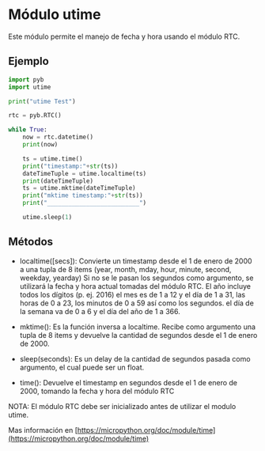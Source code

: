 # Módulo utime

Este módulo permite el manejo de fecha y hora usando el módulo RTC.

## Ejemplo

```python
import pyb
import utime

print("utime Test")

rtc = pyb.RTC()

while True:
    now = rtc.datetime()
    print(now)

    ts = utime.time()
    print("timestamp:"+str(ts))
    dateTimeTuple = utime.localtime(ts)
    print(dateTimeTuple)
    ts = utime.mktime(dateTimeTuple)
    print("mktime timestamp:"+str(ts))
    print("__________________________")

    utime.sleep(1)
```

## Métodos

* localtime([secs]): Convierte un timestamp desde el 1 de enero de 2000 a una tupla de 8 items (year, month, mday, hour, minute, second, weekday, yearday) Si no se le pasan los segundos como argumento, se utilizará la fecha y hora actual tomadas del módulo RTC. El año incluye todos los dígitos (p. ej. 2016) el mes es de 1 a 12 y el día de 1 a 31, las horas de 0 a 23, los minutos de 0 a 59 así como los segundos. el día de la semana va de 0 a 6 y el día del año de 1 a 366.

* mktime(): Es la función inversa a localtime. Recibe como argumento una tupla de 8 items y devuelve la cantidad de segundos desde el 1 de enero de 2000.

* sleep(seconds): Es un delay de la cantidad de segundos pasada como argumento, el cual puede ser un float.

* time(): Devuelve el timestamp en segundos desde el 1 de enero de 2000, tomando la fecha y hora del módulo RTC

NOTA: El módulo RTC debe ser inicializado antes de utilizar el modulo utime.

Mas información en [https://micropython.org/doc/module/time](https://micropython.org/doc/module/time)
